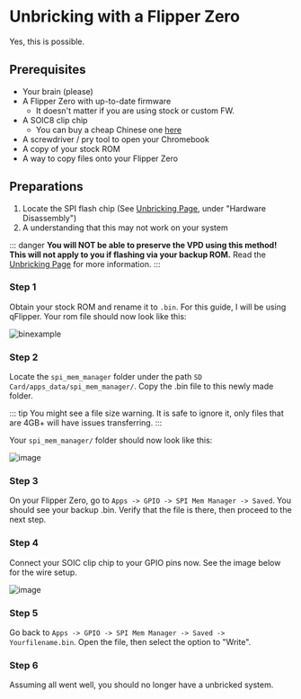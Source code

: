 # Unbricking with a Flipper Zero

Yes, this is possible.

## Prerequisites

- Your brain (please)
- A Flipper Zero with up-to-date firmware
  - It doesn't matter if you are using stock or custom FW.
- A SOIC8 clip chip
  - You can buy a cheap Chinese one [here](https://www.amazon.com/Ximimark-SOIC8-Socket-Adpter-Programmer/dp/B07BRSVRXV)
- A screwdriver / pry tool to open your Chromebook
- A copy of your stock ROM
- A way to copy files onto your Flipper Zero

## Preparations

1. Locate the SPI flash chip (See [Unbricking Page](./), under "Hardware Disassembly")
2. A understanding that this may not work on your system

::: danger
**You will NOT be able to preserve the VPD using this method! This will not apply to you if flashing via your backup ROM.** Read the [Unbricking Page](./) for more information.
:::

### Step 1

Obtain your stock ROM and rename it to `.bin`. For this guide, I will be using qFlipper. Your rom file should now look like this:

![binexample](/flipperunbrick/stockfirmware.png)

### Step 2

Locate the `spi_mem_manager` folder under the path `SD Card/apps_data/spi_mem_manager/`. Copy the .bin file to this newly made folder.

::: tip
You might see a file size warning. It is safe to ignore it, only files that are 4GB+ will have issues transferring.
:::

Your `spi_mem_manager/` folder should now look like this:

![image](/flipperunbrick/spi_mem_manager.png)

### Step 3

On your Flipper Zero, go to `Apps -> GPIO -> SPI Mem Manager -> Saved`. You should see your backup .bin. Verify that the file is there, then proceed to the next step.

### Step 4

Connect your SOIC clip chip to your GPIO pins now. See the image below for the wire setup.

![image](/flipperunbrick/GPIOSetup.png)

### Step 5

Go back to `Apps -> GPIO -> SPI Mem Manager -> Saved -> Yourfilename.bin`. Open the file, then select the option to "Write".

### Step 6

Assuming all went well, you should no longer have a unbricked system.

